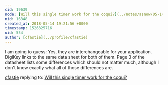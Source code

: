 ```yaml
---
cid: 19639
node: [Will this single timer work for the coqui?](../notes/asnow/05-14-2018/will-this-single-timer-work-for-the-coqui)
nid: 16348
created_at: 2018-05-14 19:21:56 +0000
timestamp: 1526325716
uid: 554
author: [cfastie](../profile/cfastie)
---
```


I am going to guess: Yes, they are interchangeable for your application. DigiKey links to the same data sheet for both of them. Page 3 of the datasheet lists some differences which should not matter much, although I don't know exactly what all of those differences are.

[cfastie](../profile/cfastie) replying to: [Will this single timer work for the coqui?](../notes/asnow/05-14-2018/will-this-single-timer-work-for-the-coqui)

